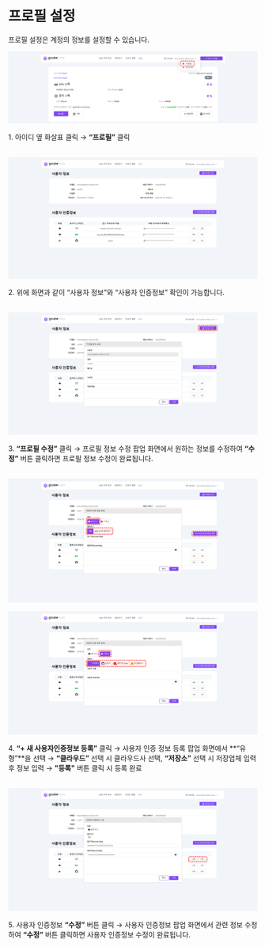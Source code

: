 # 프로필 설정

프로필 설정은 계정의 정보를 설정할 수 있습니다. 

![edit-profile](img/profile-settings/profile-settings.png)

1\. 아이디 옆 화살표 클릭 → **“프로필”** 클릭 <br><br>

![profile-info-list](img/profile-settings/profile-info-list.png)

2\. 위에 화면과 같이 “사용자 정보”와 “사용자 인증정보” 확인이 가능합니다. <br><br>

![edit-profile](img/profile-settings/edit-profile.png)

3\. **“프로필 수정”** 클릭 → 프로필 정보 수정 팝업 화면에서 원하는 정보를 수정하여 **“수정”** 버튼 클릭하면 프로필 정보 수정이 완료됩니다. <br><br>

![cloud-settings](img/profile-settings/cloud-settings.png)

![repository-settings](img/profile-settings/repository-settings.png)

4\. **“+ 새 사용자인증정보 등록”** 클릭 → 사용자 인증 정보 등록 팝업 화면에서 **“유형”**을 선택 → **“클라우드”** 선택 시 클라우드사 선택, **“저장소”** 선택 시 저장업체 입력 후 정보 입력 → **"등록"** 버튼 클릭 시 등록 완료 <br><br>

![modify-user-credentials](img/profile-settings/modify-user-credentials.png)

5\. 사용자 인증정보 **“수정”** 버튼 클릭 → 사용자 인증정보 팝업 화면에서 관련 정보 수정하여 **“수정”** 버튼 클릭하면 사용자 인증정보 수정이 완료됩니다. <br><br>
